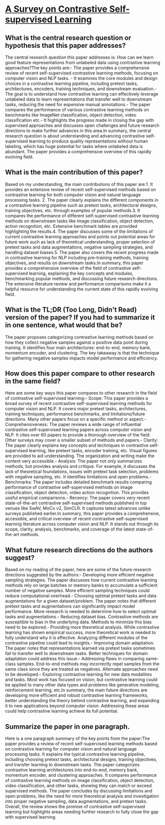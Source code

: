 # [A Survey on Contrastive Self-supervised Learning](https://arxiv.org/abs/2011.00362)

## What is the central research question or hypothesis that this paper addresses?

The central research question this paper addresses is: How can we learn good feature representations from unlabeled data using contrastive learning approaches?The key points are:- The paper provides a comprehensive review of recent self-supervised contrastive learning methods, focusing on computer vision and NLP tasks. - It examines the core modules and design choices in a contrastive learning pipeline, including pretext tasks, architectures, encoders, training techniques, and downstream evaluation.- The goal is to understand how contrastive learning can effectively leverage unlabeled data to learn representations that transfer well to downstream tasks, reducing the need for expensive manual annotations.- The paper compares the performance of various contrastive learning methods on benchmarks like ImageNet classification, object detection, video classification etc.- It highlights the progress made in closing the gap with supervised approaches and discusses open challenges and future research directions to make further advances in this area.In summary, the central research question is about understanding and advancing contrastive self-supervised learning to produce quality representations without human labeling, which has huge potential for tasks where unlabeled data is abundant. The paper provides a comprehensive overview of this rapidly evolving field.


## What is the main contribution of this paper?

Based on my understanding, the main contributions of this paper are:1. It provides an extensive review of recent self-supervised methods based on contrastive learning for both computer vision and natural language processing tasks. 2. The paper clearly explains the different components in a contrastive learning pipeline such as pretext tasks, architectural designs, training objectives, etc. through examples of popular methods.3. It compares the performance of different self-supervised contrastive learning methods on downstream tasks like image classification, object detection, action recognition, etc. Extensive benchmark tables are provided highlighting the results.4. The paper discusses some of the limitations of current contrastive learning approaches and points out potential areas for future work such as lack of theoretical understanding, proper selection of pretext tasks and data augmentations, negative sampling strategies, and handling dataset biases.5. The paper also covers the recent progress made in contrastive learning for NLP including pre-training methods, training objectives, and results on downstream tasks.In summary, this paper provides a comprehensive overview of the field of contrastive self-supervised learning, explaining the key concepts and modules, benchmarking popular methods, and discussing future research directions. The extensive literature review and performance comparisons make it a helpful resource for understanding the current state of this rapidly evolving field.


## What is the TL;DR (Too Long, Didn't Read) version of the paper? If you had to summarize it in one sentence, what would that be?

The paper proposes categorizing contrastive learning methods based on how they collect negative samples against a positive data point during training. It identifies four main architectures: end-to-end, memory bank, momentum encoder, and clustering. The key takeaway is that the technique for gathering negative samples impacts model performance and efficiency.


## How does this paper compare to other research in the same field?

Here are some key ways this paper compares to other research in the field of contrastive self-supervised learning:- Scope: This paper provides a broad survey of recent contrastive self-supervised learning methods for computer vision and NLP. It covers major pretext tasks, architectures, training techniques, performance benchmarks, and limitations/future directions. Many other papers focus on a specific method or aspect.- Comprehensiveness: The paper reviews a wide range of influential contrastive self-supervised learning papers across computer vision and NLP. It cites over 60 papers to provide a thorough overview of the field. Other surveys may cover a smaller subset of methods and papers.- Clarity: The paper clearly explains key concepts and techniques in contrastive self-supervised learning, like pretext tasks, encoder training, etc. Visual figures are provided to aid understanding. The organization and writing make the content very accessible.- Analysis: The paper not only summarizes methods, but provides analysis and critique. For example, it discusses the lack of theoretical foundations, issues with pretext task selection, problems with negative sampling, etc. It identifies limitations and open problems.- Benchmarks: The paper includes detailed benchmark results comparing performance of contrastive self-supervised methods on image classification, object detection, video action recognition. This provides useful empirical comparisons.- Recency: The paper covers very recent state-of-the-art contrastive self-supervised methods published in top venues like SwAV, MoCo v2, SimCLR. It captures latest advances unlike surveys published earlier.In summary, this paper provides a comprehensive, accessible, and critical overview of recent contrastive self-supervised learning literature across computer vision and NLP. It stands out through its scope, clarity, analysis, benchmarks, and coverage of the latest state-of-the-art methods.


## What future research directions do the authors suggest?

Based on my reading of the paper, here are some of the future research directions suggested by the authors:- Developing more efficient negative sampling strategies. The paper discusses how current contrastive learning methods rely on large batches or memory banks to accumulate a sufficient number of negative samples. More efficient sampling techniques could reduce computational overhead.- Choosing optimal pretext tasks and data augmentations for a given dataset/problem. The paper notes that different pretext tasks and augmentations can significantly impact model performance. More research is needed to determine how to select optimal tasks and augmentations.- Reducing dataset bias. Contrastive methods are susceptible to bias in the underlying data. Methods to minimize this bias need to be explored.- Providing more theoretical analysis. While contrastive learning has shown empirical success, more theoretical work is needed to fully understand why it is effective. Analyzing different modules of the contrastive pipeline could lead to insights.- Improving domain adaptation. The paper notes that representations learned via pretext tasks sometimes fail to transfer well to downstream tasks. Better techniques for domain adaptation could address this issue.- Addressing flaws in comparing same-class samples. End-to-end methods may incorrectly repel samples from the same class since they are treated as negatives. Alternate approaches need to be developed.- Exploring contrastive learning for new data modalities and tasks. Most work has focused on vision, but contrastive learning could be applied to many other data types and problems like generative modeling, reinforcement learning, etc.In summary, the main future directions are developing more efficient and robust contrastive learning frameworks, better understanding the theory behind contrastive learning, and expanding it to new applications beyond computer vision. Addressing these areas could help contrastive learning achieve its full potential.


## Summarize the paper in one paragraph.

Here is a one paragraph summary of the key points from the paper:The paper provides a review of recent self-supervised learning methods based on contrastive learning for computer vision and natural language processing tasks. It explains the typical contrastive learning pipeline, including choosing pretext tasks, architectural designs, training objectives, and transfer learning to downstream tasks. The paper categorizes contrastive learning architectures into end-to-end, memory bank, momentum encoder, and clustering approaches. It compares performance of contrastive learning methods on image classification, object detection, video classification, and other tasks, showing they can match or exceed supervised methods. The paper concludes by discussing limitations and open problems, like the need for more theoretical analysis and investigation into proper negative sampling, data augmentations, and pretext tasks. Overall, the review shows the promise of contrastive self-supervised learning but highlights areas needing further research to fully close the gap with supervised learning.
